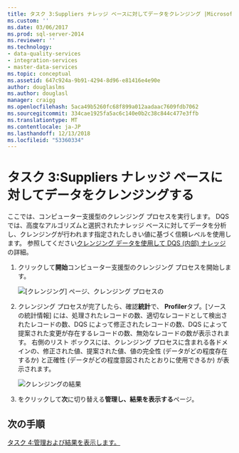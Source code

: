 ```yaml
---
title: タスク 3:Suppliers ナレッジ ベースに対してデータをクレンジング |Microsoft Docs
ms.custom: ''
ms.date: 03/06/2017
ms.prod: sql-server-2014
ms.reviewer: ''
ms.technology:
- data-quality-services
- integration-services
- master-data-services
ms.topic: conceptual
ms.assetid: 647c924a-9b91-4294-8d96-e81416e4e90e
author: douglaslms
ms.author: douglasl
manager: craigg
ms.openlocfilehash: 5aca49b5260fc68f899a012aadaac7609fdb7062
ms.sourcegitcommit: 334cae1925fa5ac6c140e0b2c38c844c477e3ffb
ms.translationtype: MT
ms.contentlocale: ja-JP
ms.lasthandoff: 12/13/2018
ms.locfileid: "53360334"
---
```

# <a name="task-3-cleansing-data-against-the-suppliers-knowledge-base"></a>タスク 3:Suppliers ナレッジ ベースに対してデータをクレンジングする
  ここでは、コンピューター支援型のクレンジング プロセスを実行します。 DQS では、高度なアルゴリズムと選択されたナレッジ ベースに対してデータを分析し、クレンジングが行われます指定されたしきい値に基づく信頼レベルを使用します。 参照してください[クレンジング データを使用して DQS (内部) ナレッジ](https://msdn.microsoft.com/library/hh213061.aspx)の詳細。  
  
1.  クリックして**開始**コンピューター支援型のクレンジング プロセスを開始します。  
  
     ![[クレンジング] ページ、クレンジング プロセスの](../../2014/tutorials/media/et-cleansingdataagainstthesupplierkb-01.jpg "[クレンジング] ページのクレンジング プロセス")  
  
2.  クレンジング プロセスが完了したら、確認**統計**で、 **Profiler**タブ。[ソースの統計情報] には、処理されたレコードの数、適切なレコードとして検出されたレコードの数、DQS によって修正されたレコードの数、DQS によって提案された変更が存在するレコードの数、無効なレコードの数が表示されます。 右側のリスト ボックスには、クレンジング プロセスに含まれる各ドメインの、修正された値、提案された値、値の完全性 (データがどの程度存在するか) と正確性 (データがどの程度意図されたとおりに使用できるか) が表示されます。  
  
     ![クレンジングの結果](../../2014/tutorials/media/et-cleansingdataagainstthesupplierkb-02.jpg "クレンジングの結果")  
  
3.  をクリックして**次**に切り替える**管理し、結果を表示する**ページ。  
  
## <a name="next-step"></a>次の手順  
 [タスク 4:管理および結果を表示します。](../../2014/tutorials/task-4-manaing-and-viewing-results.md)  
  
  
